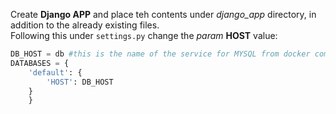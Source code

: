 Create **Django APP** and place teh contents under *django_app* directory, in addition to the already existing files.<br>
Following this under `settings.py` change the *param* **HOST** value:
```python
DB_HOST = db #this is the name of the service for MYSQL from docker compose
DATABASES = {
    'default': {
        'HOST': DB_HOST
    }
    }
```
